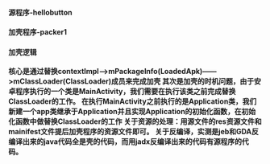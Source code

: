 #### 源程序-hellobutton
#### 加壳程序-packer1
#### 加壳逻辑
**核心是通过替换contextImpl——>mPackageInfo(LoadedApk)——>mClassLoader(ClassLoader)成员来完成加壳
其次是加壳的时机问题，由于安卓程序执行的一个类是MainActivity，我们需要在执行该类之前完成替换ClassLoader的工作。
在执行MainActivity之前执行的是Application类，我们新建一个app类继承于Application并且实现Application的初始化函数，在初始化函数中做替换ClassLoader的工作
关于资源的处理：用源文件的res资源文件和mainifest文件提后加壳程序的资源文件即可。
关于反编译，实测是jeb和GDA反编译出来的java代码全是壳的代码，而用jadx反编译出来的代码有源程序的代码。**
